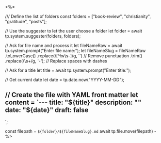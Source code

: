 <%*

/// Define the list of folders
const folders = ["book-review", "christianity", "gratitude", "posts"];

// Use the suggester to let the user choose a folder
let folder = await tp.system.suggester(folders, folders);

// Ask for file name and process it
let fileNameRaw = await tp.system.prompt("Enter file name:");
let fileNameSlug = fileNameRaw
    .toLowerCase()
    .replace(/[^\w\s-]/g, '') // Remove punctuation
    .trim()
    .replace(/\s+/g, '-'); // Replace spaces with dashes

// Ask for a title
let title = await tp.system.prompt("Enter title:");

// Get current date
let date = tp.date.now("YYYY-MM-DD");

// Create the file with YAML front matter
let content = `---
title: "${title}"
description: ""
date: "${date}"
draft: false
---

`;

const filepath = `${folder}/${fileNameSlug}.md`
await tp.file.move(filepath)
-%>